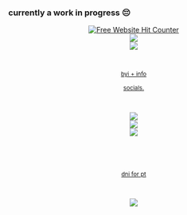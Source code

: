 ### currently a work in progress 😔

<div align='center'><a href='https://www.free-website-hit-counter.com'><img src='https://www.free-website-hit-counter.com/zc.php?d=4&id=3030&s=5' border='0' alt='Free Website Hit Counter'></a><br /><small><a href='https://www.free-website-hit-counter.com' title="Free Website Hit Counter">



<div align=center><img src="https://gifcity.carrd.co/assets/images/gallery81/98a8a387.gif?v=47652796"/>
<div align=center><img src="https://gifcity.carrd.co/assets/images/gallery42/b42e60b6.gif?v=47652796"/>
<br></br>
<br></br> byi + info
<br></br> socials. 
<br></br>
<br></br>
<img src="https://gifcity.carrd.co/assets/images/gallery42/13b67c48.gif?v=47652796"/>
<div align=center><img src="https://gifcity.carrd.co/assets/images/gallery44/b3795190.gif?v=47652796"/>
<div align=center><img src="https://gifcity.carrd.co/assets/images/gallery42/b42e60b6.gif?v=47652796"/>
<br></br>
<br></br>
<br></br>dni for pt
<br></br>
<br></br>
<div align=center><img src="https://gifcity.carrd.co/assets/images/gallery42/13b67c48.gif?v=47652796"/>
<div align=center><img src="https://gifcity.carrd.co/assets/images/gallery48/2c555316.gif?v=47652796/>

